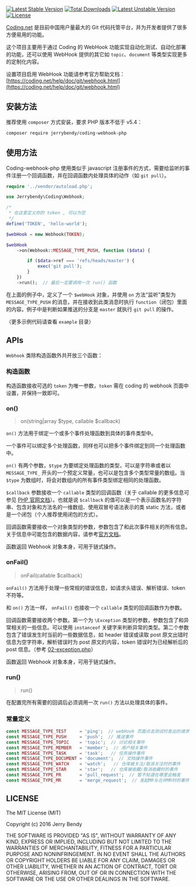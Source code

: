 [![Latest Stable Version](https://poser.pugx.org/jerrybendy/coding-webhook-php/version)](https://packagist.org/packages/jerrybendy/coding-webhook-php)
[![Total Downloads](https://poser.pugx.org/jerrybendy/coding-webhook-php/downloads)](https://packagist.org/packages/jerrybendy/coding-webhook-php)
[![Latest Unstable Version](https://poser.pugx.org/jerrybendy/coding-webhook-php/v/unstable)](//packagist.org/packages/jerrybendy/coding-webhook-php)
[![License](https://poser.pugx.org/jerrybendy/coding-webhook-php/license)](https://packagist.org/packages/jerrybendy/coding-webhook-php)

[Coding.net](https://coding.net) 是目前中国用户量最大的 Git 代码托管平台，并为开发者提供了很多方便易用的功能。

这个项目主要用于通过 Coding 的 WebHook 功能实现自动化测试、自动化部署的功能，还可以使用 WebHook 提供的其它如 `topic`、`document` 等类型实现更多的定制化内容。

设置项目启用 WebHook 功能请参考官方帮助文档：[https://coding.net/help/doc/git/webhook.html](https://coding.net/help/doc/git/webhook.html)

## 安装方法
推荐使用 `composer` 方式安装，要求 PHP 版本不低于 v5.4：

```bash
composer require jerrybendy/coding-webhook-php
```

## 使用方法
Coding-webhook-php 使用类似于 javascript 注册事件的方式，需要给监听的事件注册一个回调函数，并在回调函数内处理具体的动作（如 `git pull`）。

```php
require '../vendor/autoload.php';

use Jerrybendy\Coding\Webhook;

/*
 * 在这里定义你的 token , 可以为空
 */
define('TOKEN', 'hello-world');

$webHook = new Webhook(TOKEN);

$webHook
    ->on(Webhook::MESSAGE_TYPE_PUSH, function ($data) {

        if ($data->ref === 'refs/heads/master') {
            exec('git pull');
        }
    })
    ->run();  // 最后一定要调用一次 run() 函数
```

在上面的例子中，定义了一个 `$webHook` 对象，并使用 `on` 方法“监听”类型为 `MESSAGE_TYPE_PUSH` 的消息，并在接收到此类消息时执行 `function`（闭包）里面的内容。例子中是判断如果推送的分支是 `master` 就执行 `git pull` 的操作。

（更多示例代码请查看 `example` 目录）

## APIs
`Webhook` 类除构造函数外共开放三个函数：

### 构造函数
构造函数接收可选的 `token` 为唯一参数，`token` 需在 coding 的 webhook 页面中设置，并保持一致即可。

### on()
> on(string|array $type, callable $callback)

`on()` 方法用于绑定一个或多个事件处理函数到具体的事件类型中。

一个事件可以绑定多个处理函数，同样也可以把多个事件绑定到同一个处理函数中。

`on()` 有两个参数，`$type` 为要绑定处理函数的类型，可以是字符串或者以 `MESSAGE_TYPE_` 开头的一个预定义常量，也可以是包含多个类型常量的数组。当 `$type` 为数组时，将会对数组内的所有事件类型绑定相同的处理函数。

`$callback` 参数接收一个 `callable` 类型的回调函数（关于 callable 的更多信息可参见 [PHP 官网文档](http://php.net/manual/en/language.types.callable.php)）。也就是说 `$callback` 的值可以是一个表示函数名的字符串、包含对象和方法名的一维数组、使用双冒号语法表示的类 static 方法，或者是一个闭包（个人推荐使用闭包的方式）。

回调函数需要接收一个对象类型的参数，参数包含了和此次事件相关的所有信息。关于信息中可能包含的数据内容，请参考[官方文档](https://open.coding.net/webhook.html#webhook)。

函数返回 Webhook 对象本身，可用于链式操作。

### onFail()
> onFail(callable $callback）

`onFail()` 方法用于处理一些常规的错误信息，如请求头错误、解析错误、token 不符等。

和 `on()` 方法一样， `onFail()` 也接收一个 `callable` 类型的回调函数作为参数。

回调函数需要接收两个参数。第一个为 `\Exception` 类型的参数，参数包含了和异常相关的一些信息。可以使用 `instanceof` 关键字来判断异常的类型。第二个参数包含了错误发生时当前的一些数据信息，如 header 错误或读取 post 原文出错时信息为空字符串，解析错误时为 post 原文的内容，token 错误时为已经解析后的 post 信息。（参考 [02-exception.php](example/02-exception.php)）

函数返回 Webhook 对象本身，可用于链式操作。

### run()
> run()

在配置完所有需要的回调后必须调用一次 `run()` 方法以处理具体的事件。

### 常量定义
```php
const MESSAGE_TYPE_TEST     = 'ping';  // webHook 页面点击测试时发出的请求 
const MESSAGE_TYPE_PUSH     = 'push';  // 推送事件
const MESSAGE_TYPE_TOPIC    = 'topic';  // 讨论相关事件
const MESSAGE_TYPE_MEMBER   = 'member';  // 用户相关事件
const MESSAGE_TYPE_TASK     = 'task';   // 任务操作事件
const MESSAGE_TYPE_DOCUMENT = 'document';  // 文档操作事件
const MESSAGE_TYPE_WATCH    = 'watch';   // 仓库被关注/取消关注时的事件
const MESSAGE_TYPE_STAR     = 'star';   // 仓库被收藏/取消收藏时的事件
const MESSAGE_TYPE_PR       = 'pull_request';  // 暂不知道在哪里会触发
const MESSAGE_TYPE_MR       = 'merge_request';  // 发起MR与合并MR时的事件
```


## LICENSE
The MIT License (MIT)

Copyright (c) 2016 Jerry Bendy

THE SOFTWARE IS PROVIDED "AS IS", WITHOUT WARRANTY OF ANY KIND, EXPRESS OR
IMPLIED, INCLUDING BUT NOT LIMITED TO THE WARRANTIES OF MERCHANTABILITY,
FITNESS FOR A PARTICULAR PURPOSE AND NONINFRINGEMENT. IN NO EVENT SHALL THE
AUTHORS OR COPYRIGHT HOLDERS BE LIABLE FOR ANY CLAIM, DAMAGES OR OTHER
LIABILITY, WHETHER IN AN ACTION OF CONTRACT, TORT OR OTHERWISE, ARISING FROM,
OUT OF OR IN CONNECTION WITH THE SOFTWARE OR THE USE OR OTHER DEALINGS IN THE
SOFTWARE.
